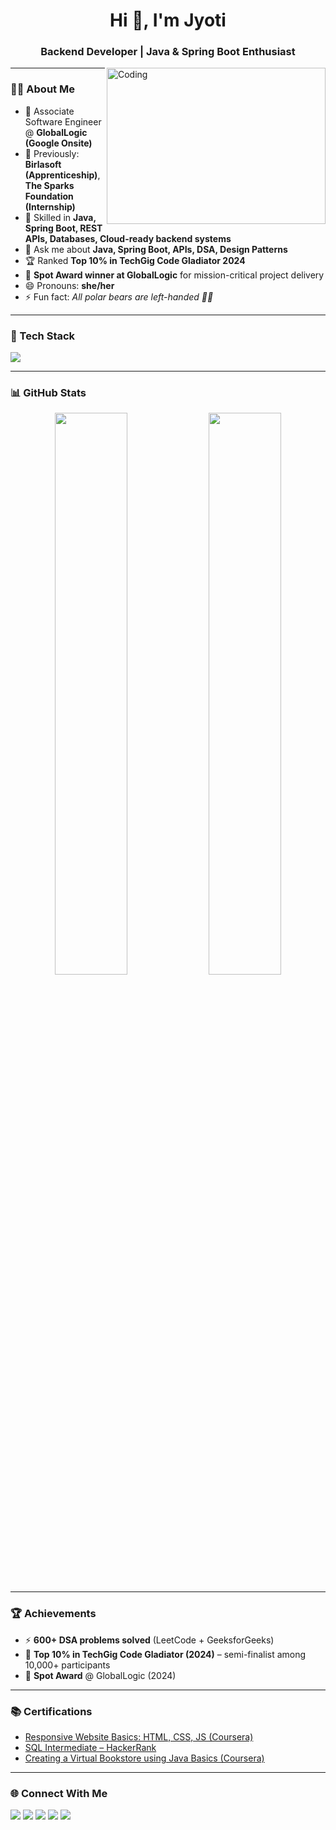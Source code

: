 <h1 align="center">Hi 👋, I'm Jyoti</h1>
<h3 align="center">Backend Developer | Java & Spring Boot Enthusiast</h3>

<img align="right" alt="Coding" width="350" height="250" src="https://github.com/Anmol-Baranwal/Cool-GIFs-For-GitHub/assets/74038190/02293768-9242-47e1-bf8f-d084ba0a2d1d" />

---

### 👩‍💻 About Me
- 💼 Associate Software Engineer @ **GlobalLogic (Google Onsite)**  
- 🔭 Previously: **Birlasoft (Apprenticeship)**, **The Sparks Foundation (Internship)**  
- 🌱 Skilled in **Java, Spring Boot, REST APIs, Databases, Cloud-ready backend systems**  
- 💬 Ask me about **Java, Spring Boot, APIs, DSA, Design Patterns**  
- 🏆 Ranked **Top 10% in TechGig Code Gladiator 2024**  
- 🏅 **Spot Award winner at GlobalLogic** for mission-critical project delivery  
- 😄 Pronouns: **she/her**  
- ⚡ Fun fact: *All polar bears are left-handed 🐻‍❄️*  

---

### 🚀 Tech Stack
<p>
  <img src="https://skillicons.dev/icons?i=java,spring,mysql,postgres,hibernate,git,github,docker,linux,html,css,js&perline=7" />
</p>

---

### 📊 GitHub Stats
<p align="center">
  <img width="48%" src="https://github-readme-stats.vercel.app/api?username=jyotibbdnitm&show_icons=true&theme=radical" />
  <img width="48%" src="https://github-readme-streak-stats.herokuapp.com/?user=jyotibbdnitm&theme=radical" />
</p>

---

### 🏆 Achievements
- ⚡ **600+ DSA problems solved** (LeetCode + GeeksforGeeks)  
- 🥇 **Top 10% in TechGig Code Gladiator (2024)** – semi-finalist among 10,000+ participants  
- 🏅 **Spot Award** @ GlobalLogic (2024)  

---

### 📚 Certifications
- [Responsive Website Basics: HTML, CSS, JS (Coursera)](https://www.coursera.org/learn/website-coding)  
- [SQL Intermediate – HackerRank](https://www.hackerrank.com/certificates/1708d26b2a8a)  
- [Creating a Virtual Bookstore using Java Basics (Coursera)](https://coursera.org/verify/X6TLAS78VUXE)  

---

### 🌐 Connect With Me
<p align="left">
<a href="mailto:jyotic2796@gmail.com"><img src="https://skillicons.dev/icons?i=gmail" /></a>
<a href="https://www.linkedin.com/in/jyoti-chaurasiya-1ba828218"><img src="https://skillicons.dev/icons?i=linkedin" /></a>
<a href="https://github.com/jyotibbdnitm"><img src="https://skillicons.dev/icons?i=github" /></a>
<a href="https://leetcode.com/u/cool_1603/"><img src="https://skillicons.dev/icons?i=leetcode" /></a>
<a href="https://www.geeksforgeeks.org/user/jyotic2796/"><img src="https://skillicons.dev/icons?i=cpp" /></a>
</p>

